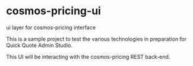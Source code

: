 cosmos-pricing-ui
=================

ui layer for cosmos-pricing interface

This is a sample project to test the various technologies in preparation for Quick Quote Admin Studio.

This UI will be interacting with the cosmos-pricing REST back-end.
